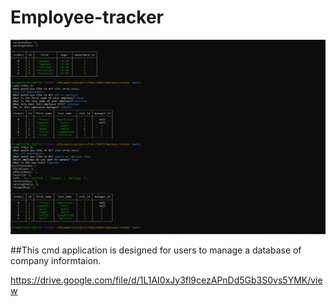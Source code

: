 # Employee-tracker

![screenshot](./screeb.PNG)

##This cmd application is designed for users to manage a database of company informtaion. 

https://drive.google.com/file/d/1L1AI0xJy3fl9cezAPnDd5Gb3S0vs5YMK/view
